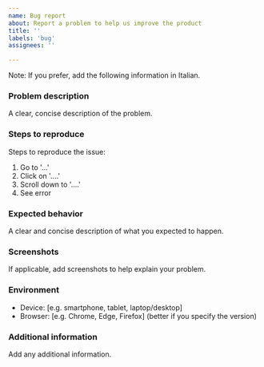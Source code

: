 ```yaml
---
name: Bug report
about: Report a problem to help us improve the product
title: ''
labels: 'bug'
assignees: ''

---
```


Note: If you prefer, add the following information in Italian.

### Problem description
A clear, concise description of the problem.

### Steps to reproduce
Steps to reproduce the issue:
1. Go to '...'
2. Click on '....'
3. Scroll down to '....'
4. See error

### Expected behavior
A clear and concise description of what you expected to happen.

### Screenshots
If applicable, add screenshots to help explain your problem.

### Environment
- Device: [e.g. smartphone, tablet, laptop/desktop]
- Browser: [e.g. Chrome, Edge, Firefox] (better if you specify the version)

### Additional information
Add any additional information.

 
